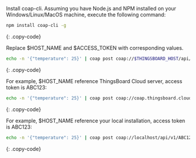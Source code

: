 Install coap-cli. Assuming you have Node.js and NPM installed on your Windows/Linux/MacOS machine, execute the following command:

```bash
npm install coap-cli -g
```
{: .copy-code}

Replace $HOST_NAME and $ACCESS_TOKEN with corresponding values.

```bash
echo -n '{"temperature": 25}' | coap post coap://$THINGSBOARD_HOST/api/v1/$ACCESS_TOKEN/telemetry
```
{: .copy-code}

For example, $HOST_NAME reference ThingsBoard Cloud server, access token is ABC123:

```bash
echo -n '{"temperature": 25}' | coap post coap://coap.thingsboard.cloud/api/v1/ABC123/telemetry 
```
{: .copy-code}

For example, $HOST_NAME reference your local installation, access token is ABC123:

```bash
echo -n '{"temperature": 25}' | coap post coap://localhost/api/v1/ABC123/telemetry
```
{: .copy-code}

<br/>
<br/>
